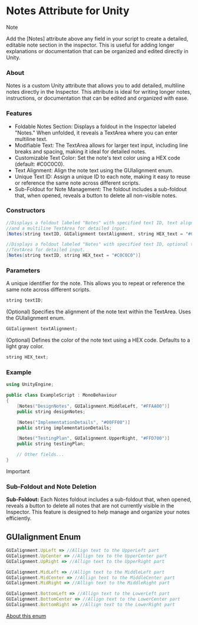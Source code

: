 # Notes Attribute for Unity
> [!NOTE]
> Add the [Notes] attribute above any field in your script to create a detailed, editable note section in the inspector.
> This is useful for adding longer explanations or documentation that can be organized and edited directly in Unity.

### About
Notes is a custom Unity attribute that allows you to add detailed, multiline notes directly in the Inspector. 
This attribute is ideal for writing longer notes, instructions, or documentation that can be edited and organized with ease.

### Features
* Foldable Notes Section: Displays a foldout in the Inspector labeled "Notes." When unfolded, it reveals a TextArea where you can enter multiline text.
* Modifiable Text: The TextArea allows for larger text input, including line breaks and spacing, making it ideal for detailed notes.
* Customizable Text Color: Set the note's text color using a HEX code (default: #C0C0C0).
* Text Alignment: Align the note text using the GUIalignment enum.
* Unique Text ID: Assign a unique ID to each note, making it easy to reuse or reference the same note across different scripts.
* Sub-Foldout for Note Management: The foldout includes a sub-foldout that, when opened, reveals a button to delete all non-visible notes.

### Constructors
```java
//Displays a foldout labeled "Notes" with specified text ID, text alignment, optional text color,
//and a multiline TextArea for detailed input.
[Notes(string textID, GUIalignment textAlignment, string HEX_text = "#C0C0C0")]
```
```java
//Displays a foldout labeled "Notes" with specified text ID, optional text color, and a multiline
//TextArea for detailed input.
[Notes(string textID, string HEX_text = "#C0C0C0")]
```

### Parameters
A unique identifier for the note. This allows you to repeat or reference the same note across different scripts.
```cpp
string textID;
```
(Optional) Specifies the alignment of the note text within the TextArea. Uses the GUIalignment enum.
```javascript
GUIalignment textAlignment;
```
(Optional) Defines the color of the note text using a HEX code. Defaults to a light gray color.
```cpp
string HEX_text;
```

### Example
```cpp
using UnityEngine;

public class ExampleScript : MonoBehaviour
{
    [Notes("DesignNotes", GUIalignment.MiddleLeft, "#FFAA00")]
    public string designNotes;

    [Notes("ImplementationDetails", "#00FF00")]
    public string implementationDetails;

    [Notes("TestingPlan", GUIalignment.UpperRight, "#FFD700")]
    public string testingPlan;

    // Other fields...
}
```

> [!IMPORTANT]
> ### Sub-Foldout and Note Deletion
> **Sub-Foldout:** Each Notes foldout includes a sub-foldout that, when opened, reveals a button to delete all notes that are not currently visible in the Inspector. This feature is designed to help manage and organize your notes efficiently.

## GUIalignment Enum
```javascript
GUIalignment.UpLeft => //Allign text to the UpperLeft part
GUIalignment.UpCenter => //Allign tex to the UpperCenter part
GUIalignment.UpRight => //Allign text to the UpperRight part

GUIalignment.MidLeft => //Allign text to the MiddleLeft part
GUIalignment.MidCenter => //Allign text to the MiddleCenter part
GUIalignment.MidRight => //Allign text to the MiddleRight part

GUIalignment.BottomLeft => //Allign text to the LowerLeft part
GUIalignment.BottomCenter => //Allign text to the LowerCenter part
GUIalignment.BottomRight => //Allign text to the LowerRight part
```
[About this enum](#guialignment-enum)
